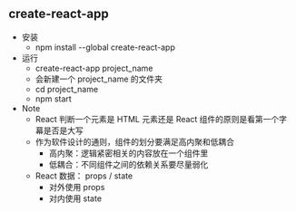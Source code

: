 ## create-react-app
- 安装
    +   npm install --global create-react-app
- 运行
    + create-react-app project_name
    + 会新建一个 project_name 的文件夹
    + cd project_name
    + npm start
- Note
    + React 判断一个元素是 HTML 元素还是 React 组件的原则是看第一个字幕是否是大写
    + 作为软件设计的通则，组件的划分要满足高内聚和低耦合
        * 高内聚：逻辑紧密相关的内容放在一个组件里
        * 低耦合：不同组件之间的依赖关系要尽量弱化
    + React 数据： props / state
        * 对外使用 props
        * 对内使用 state
